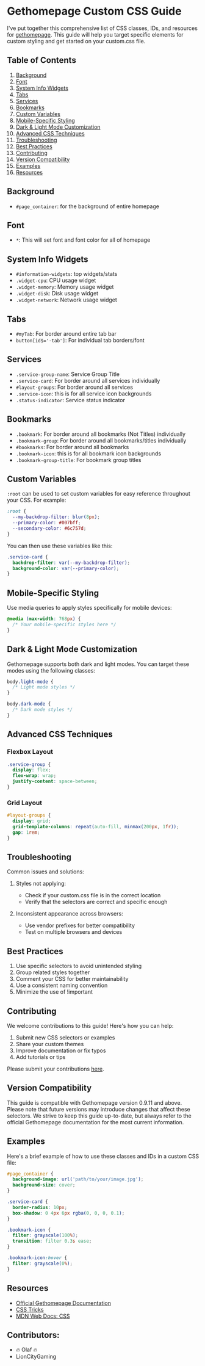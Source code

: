 # Gethomepage Custom CSS Guide

I've put together this comprehensive list of CSS classes, IDs, and resources for [gethomepage](https://gethomepage.dev/). This guide will help you target specific elements for custom styling and get started on your custom.css file.

## Table of Contents
1. [Background](#background)
2. [Font](#font)
3. [System Info Widgets](#system-info-widgets)
4. [Tabs](#tabs)
5. [Services](#services)
6. [Bookmarks](#bookmarks)
7. [Custom Variables](#custom-variables)
8. [Mobile-Specific Styling](#mobile-specific-styling)
9. [Dark & Light Mode Customization](#Dark-&-Light-Mode-Customization)
10. [Advanced CSS Techniques](#advanced-css-techniques)
11. [Troubleshooting](#troubleshooting)
12. [Best Practices](#best-practices)
13. [Contributing](#contributing)
14. [Version Compatibility](#version-compatibility)
15. [Examples](#examples)
16. [Resources](#resources)

## Background
- `#page_container`: for the background of entire homepage

## Font
- `*`: This will set font and font color for all of homepage

## System Info Widgets
- `#information-widgets`: top widgets/stats
- `.widget-cpu`: CPU usage widget
- `.widget-memory`: Memory usage widget
- `.widget-disk`: Disk usage widget
- `.widget-network`: Network usage widget

## Tabs
- `#myTab`: For border around entire tab bar
- `button[id$='-tab']`: For individual tab borders/font

## Services
- `.service-group-name`: Service Group Title
- `.service-card`: For border around all services individually
- `#layout-groups`: For border around all services
- `.service-icon`: this is for all service icon backgrounds
- `.status-indicator`: Service status indicator

## Bookmarks
- `.bookmark`: For border around all bookmarks (Not Titles) individually
- `.bookmark-group`: For border around all bookmarks/titles individually
- `#bookmarks`: For border around all bookmarks
- `.bookmark-icon`: this is for all bookmark icon backgrounds
- `.bookmark-group-title`: For bookmark group titles

## Custom Variables
`:root` can be used to set custom variables for easy reference throughout your CSS. For example:

```css
:root {
  --my-backdrop-filter: blur(8px);
  --primary-color: #007bff;
  --secondary-color: #6c757d;
}
```

You can then use these variables like this:

```css
.service-card {
  backdrop-filter: var(--my-backdrop-filter);
  background-color: var(--primary-color);
}
```

## Mobile-Specific Styling
Use media queries to apply styles specifically for mobile devices:

```css
@media (max-width: 768px) {
  /* Your mobile-specific styles here */
}
```

## Dark & Light Mode Customization
Gethomepage supports both dark and light modes. You can target these modes using the following classes:

```css
body.light-mode {
  /* Light mode styles */
}

body.dark-mode {
  /* Dark mode styles */
}
```

## Advanced CSS Techniques
### Flexbox Layout
```css
.service-group {
  display: flex;
  flex-wrap: wrap;
  justify-content: space-between;
}
```

### Grid Layout
```css
#layout-groups {
  display: grid;
  grid-template-columns: repeat(auto-fill, minmax(200px, 1fr));
  gap: 1rem;
}
```

## Troubleshooting
Common issues and solutions:

1. Styles not applying:
   - Check if your custom.css file is in the correct location
   - Verify that the selectors are correct and specific enough

2. Inconsistent appearance across browsers:
   - Use vendor prefixes for better compatibility
   - Test on multiple browsers and devices

## Best Practices
1. Use specific selectors to avoid unintended styling
2. Group related styles together
3. Comment your CSS for better maintainability
4. Use a consistent naming convention
5. Minimize the use of !important

## Contributing
We welcome contributions to this guide! Here's how you can help:

1. Submit new CSS selectors or examples
2. Share your custom themes
3. Improve documentation or fix typos
4. Add tutorials or tips

Please submit your contributions [here](https://github.com/10mfox/gethomepage-Custom.CSS/discussions/categories/contributions).

## Version Compatibility
This guide is compatible with Gethomepage version 0.9.11 and above. Please note that future versions may introduce changes that affect these selectors. We strive to keep this guide up-to-date, but always refer to the official Gethomepage documentation for the most current information.

## Examples
Here's a brief example of how to use these classes and IDs in a custom CSS file:

```css
#page_container {
  background-image: url('path/to/your/image.jpg');
  background-size: cover;
}

.service-card {
  border-radius: 10px;
  box-shadow: 0 4px 6px rgba(0, 0, 0, 0.1);
}

.bookmark-icon {
  filter: grayscale(100%);
  transition: filter 0.3s ease;
}

.bookmark-icon:hover {
  filter: grayscale(0%);
}
```

## Resources
- [Official Gethomepage Documentation](https://gethomepage.dev/)
- [CSS Tricks](https://css-tricks.com/)
- [MDN Web Docs: CSS](https://developer.mozilla.org/en-US/docs/Web/CSS)

## Contributors:
- 🔥 Olaf 🔥
- LionCityGaming
